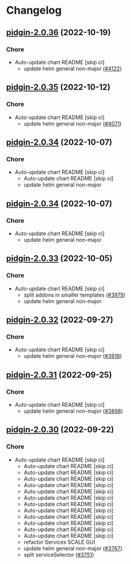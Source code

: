 # Changelog



## [pidgin-2.0.36](https://github.com/truecharts/charts/compare/pidgin-2.0.35...pidgin-2.0.36) (2022-10-19)

### Chore

- Auto-update chart README [skip ci]
  - update helm general non-major ([#4122](https://github.com/truecharts/charts/issues/4122))




## [pidgin-2.0.35](https://github.com/truecharts/charts/compare/pidgin-2.0.34...pidgin-2.0.35) (2022-10-12)

### Chore

- Auto-update chart README [skip ci]
  - update helm general non-major ([#4071](https://github.com/truecharts/charts/issues/4071))




## [pidgin-2.0.34](https://github.com/truecharts/charts/compare/pidgin-2.0.33...pidgin-2.0.34) (2022-10-07)

### Chore

- Auto-update chart README [skip ci]
  - Auto-update chart README [skip ci]
  - update helm general non-major




## [pidgin-2.0.34](https://github.com/truecharts/charts/compare/pidgin-2.0.33...pidgin-2.0.34) (2022-10-07)

### Chore

- Auto-update chart README [skip ci]
  - update helm general non-major




## [pidgin-2.0.33](https://github.com/truecharts/charts/compare/pidgin-2.0.32...pidgin-2.0.33) (2022-10-05)

### Chore

- Auto-update chart README [skip ci]
  - split addons in smaller templates ([#3979](https://github.com/truecharts/charts/issues/3979))
  - update helm general non-major




## [pidgin-2.0.32](https://github.com/truecharts/charts/compare/pidgin-2.0.31...pidgin-2.0.32) (2022-09-27)

### Chore

- Auto-update chart README [skip ci]
  - update helm general non-major ([#3918](https://github.com/truecharts/charts/issues/3918))




## [pidgin-2.0.31](https://github.com/truecharts/charts/compare/pidgin-2.0.30...pidgin-2.0.31) (2022-09-25)

### Chore

- Auto-update chart README [skip ci]
  - update helm general non-major ([#3898](https://github.com/truecharts/charts/issues/3898))




## [pidgin-2.0.30](https://github.com/truecharts/charts/compare/pidgin-2.0.29...pidgin-2.0.30) (2022-09-22)

### Chore

- Auto-update chart README [skip ci]
  - Auto-update chart README [skip ci]
  - Auto-update chart README [skip ci]
  - Auto-update chart README [skip ci]
  - Auto-update chart README [skip ci]
  - Auto-update chart README [skip ci]
  - Auto-update chart README [skip ci]
  - Auto-update chart README [skip ci]
  - Auto-update chart README [skip ci]
  - Auto-update chart README [skip ci]
  - Auto-update chart README [skip ci]
  - Auto-update chart README [skip ci]
  - Auto-update chart README [skip ci]
  - refactor Services SCALE GUI
  - update helm general non-major ([#3767](https://github.com/truecharts/charts/issues/3767))
  - split serviceSelector ([#3751](https://github.com/truecharts/charts/issues/3751))



